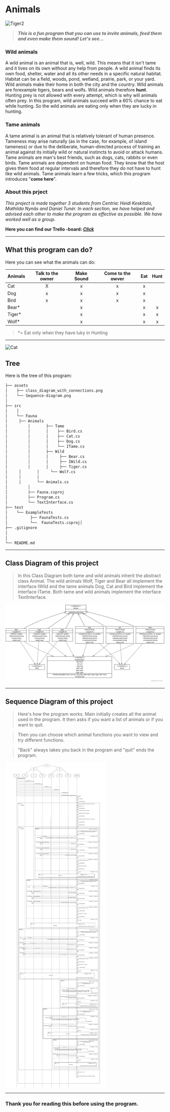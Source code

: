 # Animals

![Tiger2](https://upload.wikimedia.org/wikipedia/commons/0/06/Makari_the_Tiger.jpgs.200)

>_**This is a fun program that you can use to invite animals, feed them and even make them sound!  Let's see...**_

### Wild animals
A wild animal is an animal that is, well, wild. This means that it isn't tame and it lives on its own without any help from people. A wild animal finds its own food, shelter, water and all its other needs in a specific natural habitat. Habitat can be a field, woods, pond, wetland, prairie, park, or your yard. Wild animals make their home in both the city and the country. Wild animals are forexample tigers, bears and wolfs.
Wild animals therefore **hunt**. Hunting prey is not allowed with every attempt, which is why will animals often prey. In this program, wild animals succeed with a 60% chance to eat while hunting. So the wild animals are eating only when they are lucky in hunting.

### Tame animals
A tame animal is an animal that is relatively tolerant of human presence. Tameness may arise naturally (as in the case, for example, of island tameness) or due to the deliberate, human-directed process of training an animal against its initially wild or natural instincts to avoid or attack humans. Tame animals are man's best friends, such as dogs, cats, rabbits or even birds. Tame animals are dependent on human food. They know that the host gives them food at regular intervals and therefore they do not have to hunt like wild animals. Tame animals learn a few tricks, which this program introduces "**come here**".

### About this prject
_This project is made together 3 students from Centria: Heidi Keskitalo, Mathilda Nynäs and Daniel Tunér. In each section, we have helped and advised each other to make the program as effective as possible. We have worked well as a group._

**Here you can find our Trello -board:
[*Click*](https://trello.com/b/7vo5ac4i/team-fashionablylate)**


___
## What this program can do?

Here you can see what the animals can do:

|**Animals**|**Talk to the owner**|**Make Sound**|**Come to the owver**|**Eat**|**Hunt**|
| ----------|:-------------------:|:------------:|:-------------------:|:-----:|:------:|
|  Cat      |   X                 |    x         |       x             |  x    |        |
|  Dog      |   x                 |    x         |       x             |  x    |        |
|  Bird     |  x                  |  x           |  x                  |  x    |        |
|  Bear*     |                     |  x           |                     |   x   |       x|
| Tiger*     |                     |  x           |                     |    x  |       x|
| Wolf*      |                     |  x           |                     |     x |       x|


>*= Eat only when they have luky in Hunting
___

![Cat](https://i.imgur.com/9oGgtUg.jpg)

## Tree

Here is the tree of this program:

```
├── assets
│    ├── class_diagram_with_connections.png
│    └── Sequence-diagram.png
│
├── src
│    │
│    └── Fauna    
│	  ├── Animals
│         │       ├── Tame
│         │       │    ├── Bird.cs
│         │       │    ├── Cat.cs
│         │       │    ├── Dog.cs
│         │       │    └── ITame.cs
│         │       ├── Wild
│         │       │     ├── Bear.cs
│         │       │     ├── IWild.cs
│         │       │     ├── Tiger.cs
│	  │       │     └── Wolf.cs
│	  │       │ 
│	  │       └── Animals.cs 
│         │            
│         ├── Fauna.csproj
│         ├── Program.cs
│         └── TextInterface.cs
├── test
│    └── ExampleTests
│          ├── FaunaTests.cs
│          └──  FaunaTests.csproj│    
├── .gitignore         
│
│
└── README.md
```
____

## Class Diagram of this project

>In this Class Diagram both tame and wild animals inherit the abstract class Animal. The wild animals Wolf, Tiger and Bear all implement the interface IWild and the tame animals Dog, Cat and Bird implement the interface ITame. Both tame and wild animals implement the interface TextInterface.

![Class Diagram](https://raw.githubusercontent.com/FashionablyLateSOFTK/Csharp-exercise/master/assets/Class%20diagram%20with%20connections.png)

___
## Sequence Diagram of this project

>Here's how the program works. Main initially creates all the animal used in the program. It then asks if you want a list of animals or if you want to quit. 

>Then you can choose which animal functions you want to view and try different functions. 

>"Back" always takes you back in the program and "quit" ends the program.

![Sequence diagram](https://github.com/FashionablyLateSOFTK/Csharp-exercise/blob/master/assets/Sequence-diagram.png)

___

### Thank you for reading this before using the program.
